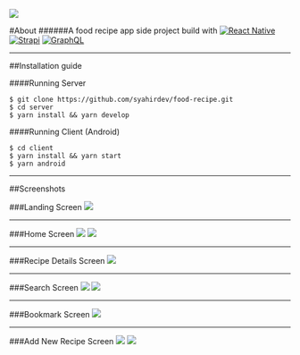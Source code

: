 ![](./screenshot/banner.png)

#About
######A food recipe app side project build with <a href="#"><img alt="React Native" src="https://img.shields.io/badge/-React Native-3391ff?logo=React&logoColor=white"></a> <a href="#"><img alt="Strapi" src="https://img.shields.io/badge/-Strapi-8c4bff?logo=Strapi&logoColor=white"></a> <a href="#"><img alt="GraphQL" src="https://img.shields.io/badge/-GraphQL-e10098?logo=Graphql&logoColor=white"></a>

---

##Installation guide

####Running Server

```
$ git clone https://github.com/syahirdev/food-recipe.git
$ cd server
$ yarn install && yarn develop
```

####Running Client (Android)

```
$ cd client
$ yarn install && yarn start
$ yarn android
```

---

##Screenshots

###Landing Screen
![](./screenshot/landing-screen.png)

---

###Home Screen
![](./screenshot/home-screen.png)
![](./screenshot/home-screen2.png)

---

###Recipe Details Screen
![](./screenshot/recipe-screen.png)

---

###Search Screen
![](./screenshot/search-screen.png)
![](./screenshot/search-screen2.png)

---

###Bookmark Screen
![](./screenshot/bookmark-screen.png)

---

###Add New Recipe Screen
![](./screenshot/addrecipe-screen.png)
![](./screenshot/addrecipe-screen2.png)
